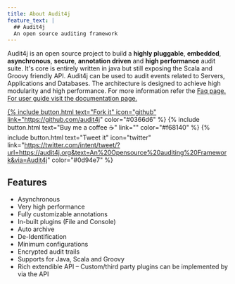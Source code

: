 ```yaml
---
title: About Audit4j
feature_text: |
  ## Audit4j
  An open source auditing framework
---
```


Audit4j is an open source project to build a **highly pluggable**, **embedded**, **asynchronous**, **secure**, **annotation driven** and **high performance** audit suite. It's core is entirely written in java but still exposing the Scala and Groovy friendly API.
Audit4j can be used to audit events related to Servers, Applications and Databases. The architecture is designed to achieve high modularity and high performance.
For more information refer the <a title="Faq" href="/audit4j/Faq">Faq page. For user guide visit the <a title="Documentation" href="/audit4j/documentation/">documentation page.

{% include button.html text="Fork it" icon="github" link="https://github.com/audit4j" color="#0366d6" %} {% include button.html text="Buy me a coffee ☕️" link="" color="#f68140" %} {% include button.html text="Tweet it" icon="twitter" link="https://twitter.com/intent/tweet/?url=https://audit4j.org&text=An%20Opensource%20auditing%20Framework&via=Audit4j" color="#0d94e7" %}

## Features

- Asynchronous
- Very high performance
- Fully customizable annotations
- In-built plugins (File and Console)
- Auto archive
- De-Identification
- Minimum configurations
- Encrypted audit trails
- Supports for Java, Scala and Groovy 
- Rich extendible API – Custom/third party plugins can be implemented by via the API